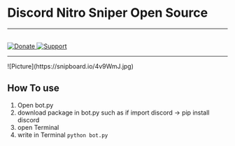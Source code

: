# Discord Nitro Sniper Open Source
<hr>
<br>
<a href="https://paypal.me/BeamKunGzMARK"> <img src="https://img.shields.io/badge/Paypal-Donate!-%2300457C.svg?logo=paypal&style=for-the-badge" alt="Donate">
</a>
<a href="https://discord.gg/K6tnscw"> <img src="https://img.shields.io/discord/715596368416210944.svg?colorB=Blue&logo=discord&label=Support&style=for-the-badge" alt="Support">
</a>

<hr>
![Picture](https://snipboard.io/4v9WmJ.jpg)

## How To use

1. Open bot.py
2. download package in bot.py such as if import discord -> pip install discord 
3. open Terminal
4. write in Terminal `python bot.py`



